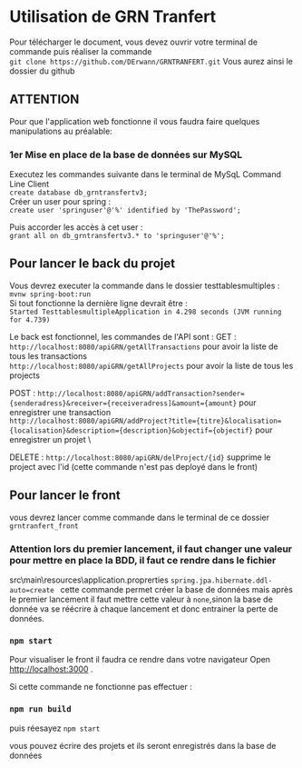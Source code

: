 # Utilisation de GRN Tranfert 

Pour télécharger le document, vous devez ouvrir votre terminal de commande puis réaliser la commande\
`git clone https://github.com/DErwann/GRNTRANFERT.git`
Vous aurez ainsi le dossier du github


## ATTENTION
Pour que l'application web fonctionne il vous faudra faire quelques manipulations au préalable: 

### 1er Mise en place de la base de données sur MySQL 
Executez les commandes suivante dans le terminal de MySqL Command Line Client \
`create database db_grntransfertv3;` \
Créer un user pour spring :\
` create user 'springuser'@'%' identified by 'ThePassword'; ` 

Puis accorder les accès à cet user : \
`grant all on db_grntransfertv3.* to 'springuser'@'%';`

## Pour lancer le back du projet 

Vous devrez executer la commande dans le dossier testtablesmultiples :\
`mvnw spring-boot:run` \
Si tout fonctionne la dernière ligne devrait être :\
`Started TesttablesmultipleApplication in 4.298 seconds (JVM running for 4.739)`

Le back est fonctionnel, les commandes de l'API sont : 
GET :
`http://localhost:8080/apiGRN/getAllTransactions` pour avoir la liste de tous les transactions \
`http://localhost:8080/apiGRN/getAllProjects` pour avoir la liste de tous les projects 

POST : 
`http://localhost:8080/apiGRN/addTransaction?sender={senderadress}&receiver={receiveradress]&amount={amount}` pour enregistrer une transaction \
`http://localhost:8080/apiGRN/addProject?title={titre}&localisation={localisation}&description={description}&objectif={objectif}` pour enregistrer un projet \

DELETE : 
`http://localhost:8080/apiGRN/delProject/{id}` supprime le project avec l'id (cette commande n'est pas deployé dans le front)

## Pour lancer le front

vous devrez lancer comme commande dans le terminal de ce dossier `grntranfert_front`

### Attention lors du premier lancement, il faut changer une valeur pour mettre en place la BDD, il faut ce rendre dans le fichier 
src\main\resources\application.proprerties 
`spring.jpa.hibernate.ddl-auto=create ` cette commande permet créer la base de données mais après le premier lancement il faut mettre cette valeur à `none`,sinon la base de donnée va se réécrire à chaque lancement et donc entrainer la perte de données.

### `npm start`

Pour visualiser le front il faudra ce rendre dans votre navigateur 
Open [http://localhost:3000](http://localhost:3000) .

Si cette commande ne fonctionne pas effectuer : 

### `npm run build`

puis réesayez `npm start`

vous pouvez écrire des projets et ils seront enregistrés dans la base de données


